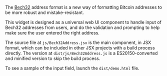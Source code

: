 The [Bech32](https://github.com/bitcoin/bips/blob/master/bip-0173.mediawiki) address format is a new way of formatting Bitcoin addresses to be more robust and mistake-resistant.

This widget is designed as a universal web UI component to handle input of Bech32 addresses from users, and do the validation and prompting to help make sure the user entered the right address.

The source file at `js/Bech32Address.jsx` is the main component, in JSX format, which can be included in other JSX projects with a build process directly. The version at `dist/js/Bech32Address.js` is a ES20150-converted and minified version to skip the build process.

To see a sample of the input field, launch the `dist/demo.html` file.

